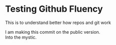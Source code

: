 # Testing Github Fluency
This is to understand better how repos and git work


I am making this commit on the public version.  
Into the mystic. 
